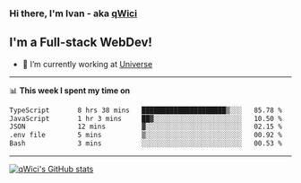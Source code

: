 ### Hi there, I'm Ivan - aka [qWici][website]

## I'm a Full-stack WebDev!
- 🔭 I’m currently working at [Universe][universe]

---

📊 **This week I spent my time on**
<!--START_SECTION:waka-->

```txt
TypeScript       8 hrs 38 mins   █████████████████████▒░░░   85.78 %
JavaScript       1 hr 3 mins     ██▓░░░░░░░░░░░░░░░░░░░░░░   10.50 %
JSON             12 mins         ▓░░░░░░░░░░░░░░░░░░░░░░░░   02.15 %
.env file        5 mins          ▒░░░░░░░░░░░░░░░░░░░░░░░░   00.92 %
Bash             3 mins          ░░░░░░░░░░░░░░░░░░░░░░░░░   00.53 %
```

<!--END_SECTION:waka-->

---

[![qWici's GitHub stats](https://github-readme-stats.vercel.app/api?username=qWici)](https://github.com/qWici/github-readme-stats)

[website]: https://devkucher.com
[twitter]: https://twitter.com/KucherDev
[linkedin]: https://www.linkedin.com/in/ivankucher
[universe]: https://universeapps.limited
